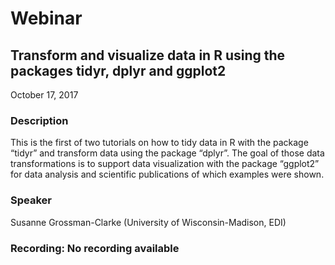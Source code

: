 # Webinar

## Transform and visualize data in R using the packages tidyr, dplyr and ggplot2 

October 17, 2017

### Description

This is the first of two tutorials on how to tidy data in R with the package “tidyr” and transform data using the package “dplyr”. The goal of those data transformations is to support data visualization with the package “ggplot2” for data analysis and scientific publications of which examples were shown.

### Speaker

Susanne Grossman-Clarke (University of Wisconsin-Madison, EDI)

### Recording: No recording available

<!-- Webinars -->


